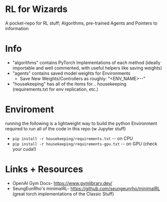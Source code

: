 # RL for Wizards

A pocket-repo for RL stuff; Algorithms, pre-trained Agents and Pointers to information


# Info
- "algorithms" contains PyTorch Implementations of each method (ideally importable and well commented, with useful helpers like saving weights)
- "agents" contains saved model weights for Environments 
  - Save New Weights/Controllers as roughly: "<ENV_NAME>-<ALGORITHM>-<STEPs>"
- "housekeeping" has all of the items for... housekeeping (requirements.txt for env replication, etc.)

# Enviroment
running the following is a lightweight way to build the python Environment required to run all of the code in this repo (w Jupyter stuff)
- `pip install -r housekeeping/requirements.txt` -- on CPU
- `pip install -r housekeeping/requirements-gpu.txt` -- on GPU (check your cuda!)


# Links + Resources
- OpenAI Gym Docs- https://www.gymlibrary.dev/
- SeungEunRho's minimalRL- https://github.com/seungeunrho/minimalRL (great torch implementations of the Classic Stuff)



